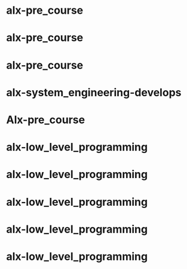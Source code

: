 # alx-pre_course
# alx-pre_course
# alx-pre_course
# alx-system_engineering-develops
# Alx-pre_course
# alx-low_level_programming
# alx-low_level_programming
# alx-low_level_programming
# alx-low_level_programming
# alx-low_level_programming

